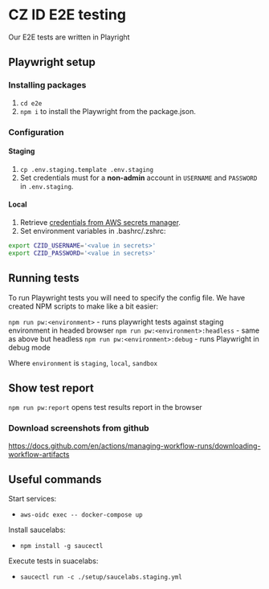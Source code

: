 # CZ ID E2E testing

Our E2E tests are written in Playright

## Playwright setup

### Installing packages

1. `cd e2e`
2. `npm i` to install the Playwright from the package.json.

### Configuration

#### Staging

1. `cp .env.staging.template .env.staging`
2. Set credentials must for a **non-admin** account in `USERNAME` and `PASSWORD` in `.env.staging`.

#### Local

1. Retrieve [credentials from AWS secrets manager](https://us-west-2.console.aws.amazon.com/secretsmanager/secret?name=czid-login).
2. Set environment variables in .bashrc/.zshrc:

```bash
export CZID_USERNAME='<value in secrets>'
export CZID_PASSWORD='<value in secrets>'
```

## Running tests

To run Playwright tests you will need to specify the config file. We have created NPM scripts to make like a bit easier:

`npm run pw:<environment>` - runs playwright tests against staging environment in headed browser
`npm run pw:<environment>:headless` - same as above but headless
`npm run pw:<environment>:debug` - runs Playwright in debug mode

Where `environment` is `staging`, `local`, `sandbox`

## Show test report

`npm run pw:report` opens test results report in the browser

### Download screenshots from github

https://docs.github.com/en/actions/managing-workflow-runs/downloading-workflow-artifacts

## Useful commands

Start services:
* `aws-oidc exec -- docker-compose up`

Install saucelabs:
* `npm install -g saucectl`

Execute tests in suacelabs:
* `saucectl run -c ./setup/saucelabs.staging.yml`
